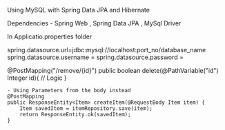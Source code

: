 Using MySQL with Spring Data JPA and Hibernate

Dependencies - Spring Web , Spring Data JPA , MySql Driver

In Applicatio.properties folder

spring.datasource.url=jdbc:mysql://localhost:port_no/database_name
spring.datasource.username = 
spring.datasource.password = 



@PostMapping("/remove/{id}")
public boolean delete(@PathVariable("id") Integer id){
    // Logic
}



    - Using Parameters from the body instead
    @PostMapping
    public ResponseEntity<Item> createItem(@RequestBody Item item) {
        Item savedItem = itemRepository.save(item);
        return ResponseEntity.ok(savedItem);
    }